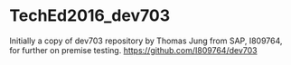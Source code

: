 # TechEd2016_dev703
Initially a copy of dev703 repository by Thomas Jung from SAP, I809764, for further on premise testing.
https://github.com/I809764/dev703 
